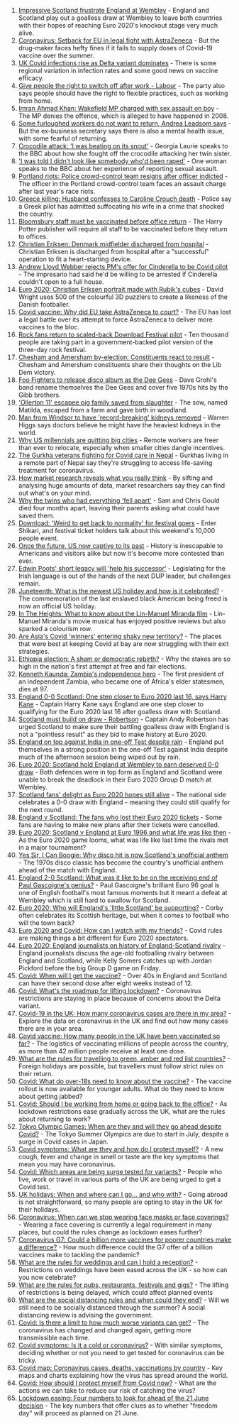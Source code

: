 1. [Impressive Scotland frustrate England at Wembley](https://www.bbc.co.uk/sport/football/51197603) - England and Scotland play out a goalless draw at Wembley to leave both countries with their hopes of reaching Euro 2020's knockout stage very much alive.
2. [Coronavirus: Setback for EU in legal fight with AstraZeneca](https://www.bbc.co.uk/news/world-europe-57531064) - But the drug-maker faces hefty fines if it fails to supply doses of Covid-19 vaccine over the summer.
3. [UK Covid infections rise as Delta variant dominates](https://www.bbc.co.uk/news/health-57525891) - There is some regional variation in infection rates and some good news on vaccine efficacy.
4. [Give people the right to switch off after work - Labour](https://www.bbc.co.uk/news/uk-politics-57529702) - The party also says people should have the right to flexible practices, such as working from home.
5. [Imran Ahmad Khan: Wakefield MP charged with sex assault on boy](https://www.bbc.co.uk/news/uk-england-leeds-57531904) - The MP denies the offence, which is alleged to have happened in 2008.
6. [Some furloughed workers do not want to return, Andrea Leadsom says](https://www.bbc.co.uk/news/uk-57531637) - But the ex-business secretary says there is also a mental health issue, with some fearful of returning.
7. [Crocodile attack: 'I was beating on its snout'](https://www.bbc.co.uk/news/world-57524164) - Georgia Laurie speaks to the BBC about how she fought off the crocodile attacking her twin sister.
8. ['I was told I didn’t look like somebody who'd been raped'](https://www.bbc.co.uk/news/uk-57522348) - One woman speaks to the BBC about her experience of reporting sexual assault.
9. [Portland riots: Police crowd-control team resigns after officer indicted](https://www.bbc.co.uk/news/world-us-canada-57532258) - The officer in the Portland crowd-control team faces an assault charge after last year's race riots.
10. [Greece killing: Husband confesses to Caroline Crouch death](https://www.bbc.co.uk/news/world-europe-57523469) - Police say a Greek pilot has admitted suffocating his wife in a crime that shocked the country.
11. [Bloomsbury staff must be vaccinated before office return](https://www.bbc.co.uk/news/business-57481895) - The Harry Potter publisher will require all staff to be vaccinated before they return to offices.
12. [Christian Eriksen: Denmark midfielder discharged from hospital](https://www.bbc.co.uk/sport/football/57533239) - Christian Eriksen is discharged from hospital after a "successful" operation to fit a heart-starting device.
13. [Andrew Lloyd Webber rejects PM's offer for Cinderella to be Covid pilot](https://www.bbc.co.uk/news/entertainment-arts-57530408) - The impresario had said he'd be willing to be arrested if Cinderella couldn't open to a full house.
14. [Euro 2020: Christian Eriksen portrait made with Rubik's cubes](https://www.bbc.co.uk/news/uk-england-leeds-57532207) - David Wright uses 500 of the colourful 3D puzzlers to create a likeness of the Danish footballer.
15. [Covid vaccine: Why did EU take AstraZeneca to court?](https://www.bbc.co.uk/news/56483766) - The EU has lost a legal battle over its attempt to force AstraZeneca to deliver more vaccines to the bloc.
16. [Rock fans return to scaled-back Download Festival pilot](https://www.bbc.co.uk/news/entertainment-arts-57533884) - Ten thousand people are taking part in a government-backed pilot version of the three-day rock festival.
17. [Chesham and Amersham by-election: Constituents react to result](https://www.bbc.co.uk/news/uk-england-beds-bucks-herts-57524463) - Chesham and Amersham constituents share their thoughts on the Lib Dem victory.
18. [Foo Fighters to release disco album as the Dee Gees](https://www.bbc.co.uk/news/entertainment-arts-57524428) - Dave Grohl's band rename themselves the Dee Gees and cover five 1970s hits by the Gibb brothers.
19. ['Ollerton 11' escapee pig family saved from slaughter](https://www.bbc.co.uk/news/uk-england-nottinghamshire-57518634) - The sow, named Matilda, escaped from a farm and gave birth in woodland.
20. [Man from Windsor to have 'record-breaking' kidneys removed](https://www.bbc.co.uk/news/uk-england-berkshire-57513054) - Warren Higgs says doctors believe he might have the heaviest kidneys in the world.
21. [Why US millennials are quitting big cities](https://www.bbc.co.uk/news/world-us-canada-57516592) - Remote workers are freer than ever to relocate, especially when smaller cities dangle incentives.
22. [The Gurkha veterans fighting for Covid care in Nepal](https://www.bbc.co.uk/news/world-asia-57517327) - Gurkhas living in a remote part of Nepal say they're struggling to access life-saving treatment for coronavirus.
23. [How market research reveals what you really think](https://www.bbc.co.uk/news/business-57399780) - By sifting and analysing huge amounts of data, market researchers say they can find out what's on your mind.
24. [Why the twins who had everything 'fell apart'](https://www.bbc.co.uk/news/uk-england-cambridgeshire-57088395) - Sam and Chris Gould died four months apart, leaving their parents asking what could have saved them.
25. [Download: 'Weird to get back to normality' for festival goers](https://www.bbc.co.uk/news/newsbeat-57528662) - Enter Shikari, and festival ticket holders talk about this weekend's 10,000 people event.
26. [Once the future, US now captive to its past](https://www.bbc.co.uk/news/world-us-canada-57517781) - History is inescapable to Americans and visitors alike but now it's become more contested than ever.
27. [Edwin Poots' short legacy will 'help his successor'](https://www.bbc.co.uk/news/uk-northern-ireland-57528349) - Legislating for the Irish language is out of the hands of the next DUP leader, but challenges remain.
28. [Juneteenth: What is the newest US holiday and how is it celebrated?](https://www.bbc.co.uk/news/world-us-canada-57515192) - The commemoration of the last enslaved black American being freed is now an official US holiday.
29. [In The Heights: What to know about the Lin-Manuel Miranda film](https://www.bbc.co.uk/news/entertainment-arts-57356251) - Lin-Manuel Miranda's movie musical has enjoyed positive reviews but also sparked a colourism row.
30. [Are Asia's Covid 'winners' entering shaky new territory?](https://www.bbc.co.uk/news/world-asia-57492961) - The places that were best at keeping Covid at bay are now struggling with their exit strategies.
31. [Ethiopia election: A sham or democratic rebirth?](https://www.bbc.co.uk/news/world-africa-57467645) - Why the stakes are so high in the nation's first attempt at free and fair elections.
32. [Kenneth Kaunda: Zambia's independence hero](https://www.bbc.co.uk/news/world-africa-16039411) - The first president of an independent Zambia, who became one of Africa's elder statesmen, dies at 97.
33. [England 0-0 Scotland: One step closer to Euro 2020 last 16, says Harry Kane](https://www.bbc.co.uk/sport/football/57534563) - Captain Harry Kane says England are one step closer to qualifying for the Euro 2020 last 16 after goalless draw with Scotland.
34. [Scotland must build on draw - Robertson](https://www.bbc.co.uk/sport/football/57532509) - Captain Andy Robertson has urged Scotland to make sure their battling goalless draw with England is not a "pointless result" as they bid to make history at Euro 2020.
35. [England on top against India in one-off Test despite rain](https://www.bbc.co.uk/sport/cricket/57527475) - England put themselves in a strong position in the one-off Test against India despite much of the afternoon session being wiped out by rain.
36. [Euro 2020: Scotland hold England at Wembley to earn deserved 0-0 draw](https://www.bbc.co.uk/sport/av/football/57535336) - Both defences were in top form as England and Scotland were unable to break the deadlock in their Euro 2020 Group D match at Wembley.
37. [Scotland fans' delight as Euro 2020 hopes still alive](https://www.bbc.co.uk/news/uk-scotland-57535302) - The national side celebrates a 0-0 draw with England - meaning they could still qualify for the next round.
38. [England v Scotland: The fans who lost their Euro 2020 tickets](https://www.bbc.co.uk/news/uk-57510839) - Some fans are having to make new plans after their tickets were cancelled.
39. [Euro 2020: Scotland v England at Euro 1996 and what life was like then](https://www.bbc.co.uk/news/newsbeat-57334461) - As the Euro 2020 game looms, what was life like last time the rivals met in a major tournament?
40. [Yes Sir, I Can Boogie: Why disco hit is now Scotland's unofficial anthem](https://www.bbc.co.uk/news/uk-scotland-54930718) - The 1970s disco classic has become the country's unofficial anthem ahead of the match with England.
41. [England 2-0 Scotland: What was it like to be on the receiving end of Paul Gascoigne's genius?](https://www.bbc.co.uk/sport/football/52915690) - Paul Gascoigne's brilliant Euro 96 goal is one of English football's most famous moments but it meant a defeat at Wembley which is still hard to swallow for Scotland.
42. [Euro 2020: Who will England's 'little Scotland' be supporting?](https://www.bbc.co.uk/news/uk-england-northamptonshire-57504032) - Corby often celebrates its Scottish heritage, but when it comes to football who will the town back?
43. [Euro 2020 and Covid: How can I watch with my friends?](https://www.bbc.co.uk/news/uk-57386719) - Covid rules are making things a bit different for Euro 2020 spectators.
44. [Euro 2020: England journalists on history of England-Scotland rivalry](https://www.bbc.co.uk/sport/av/football/57505176) - England journalists discuss the age-old footballing rivalry between England and Scotland, while Kelly Somers catches up with Jordan Pickford before the big Group D game on Friday.
45. [Covid: When will I get the vaccine?](https://www.bbc.co.uk/news/health-55045639) - Over 40s in England and Scotland can have their second dose after eight weeks instead of 12.
46. [Covid: What's the roadmap for lifting lockdown?](https://www.bbc.co.uk/news/explainers-52530518) - Coronavirus restrictions are staying in place because of concerns about the Delta variant.
47. [Covid-19 in the UK: How many coronavirus cases are there in my area?](https://www.bbc.co.uk/news/uk-51768274) - Explore the data on coronavirus in the UK and find out how many cases there are in your area.
48. [Covid vaccine: How many people in the UK have been vaccinated so far?](https://www.bbc.co.uk/news/health-55274833) - The logistics of vaccinating millions of people across the country, as more than 42 million people receive at least one dose.
49. [What are the rules for travelling to green, amber and red list countries?](https://www.bbc.co.uk/news/explainers-52544307) - Foreign holidays are possible, but travellers must follow strict rules on their return.
50. [Covid: What do over-18s need to know about the vaccine?](https://www.bbc.co.uk/news/health-57273875) - The vaccine rollout is now available for younger adults. What do they need to know about getting jabbed?
51. [Covid: Should I be working from home or going back to the office?](https://www.bbc.co.uk/news/business-52567567) - As lockdown restrictions ease gradually across the UK, what are the rules about returning to work?
52. [Tokyo Olympic Games: When are they and will they go ahead despite Covid?](https://www.bbc.co.uk/news/world-asia-57240044) - The Tokyo Summer Olympics are due to start in July, despite a surge in Covid cases in Japan.
53. [Covid symptoms: What are they and how do I protect myself?](https://www.bbc.co.uk/news/health-51048366) - A new cough, fever and change in smell or taste are the key symptoms that mean you may have coronavirus.
54. [Covid: Which areas are being surge tested for variants?](https://www.bbc.co.uk/news/explainers-54872039) - People who live, work or travel in various parts of the UK are being urged to get a Covid test.
55. [UK holidays: When and where can I go... and who with?](https://www.bbc.co.uk/news/explainers-52646738) - Going abroad is not straightforward, so many people are opting to stay in the UK for their holidays.
56. [Coronavirus: When can we stop wearing face masks or face coverings?](https://www.bbc.co.uk/news/health-51205344) - Wearing a face covering is currently a legal requirement in many places, but could the rules change as lockdown eases further?
57. [Coronavirus G7: Could a billion more vaccines for poorer countries make a difference?](https://www.bbc.co.uk/news/57427877) - How much difference could the G7 offer of a billion vaccines make to tackling the pandemic?
58. [What are the rules for weddings and can I hold a reception?](https://www.bbc.co.uk/news/explainers-52811509) - Restrictions on weddings have been eased across the UK - so how can you now celebrate?
59. [What are the rules for pubs, restaurants, festivals and gigs?](https://www.bbc.co.uk/news/business-52977388) - The lifting of restrictions is being delayed, which could affect planned events
60. [What are the social distancing rules and when could they end?](https://www.bbc.co.uk/news/uk-51506729) - Will we still need to be socially distanced through the summer? A social distancing review is advising the government.
61. [Covid: Is there a limit to how much worse variants can get?](https://www.bbc.co.uk/news/health-57431420) - The coronavirus has changed and changed again, getting more transmissible each time.
62. [Covid symptoms: Is it a cold or coronavirus?](https://www.bbc.co.uk/news/health-54145299) - With similar symptoms, deciding whether or not you need to get tested for coronavirus can be tricky.
63. [Covid map: Coronavirus cases, deaths, vaccinations by country](https://www.bbc.co.uk/news/world-51235105) - Key maps and charts explaining how the virus has spread around the world.
64. [Covid: How should I protect myself from Covid now?](https://www.bbc.co.uk/news/health-57087517) - What are the actions we can take to reduce our risk of catching the virus?
65. [Lockdown easing: Four numbers to look for ahead of the 21 June decision](https://www.bbc.co.uk/news/57403888) - The key numbers that offer clues as to whether "freedom day" will proceed as planned on 21 June.
